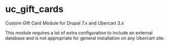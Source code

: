 uc_gift_cards
=============

Custom Gift Card Module for Drupal 7.x and Ubercart 3.x

This module requires a lot of extra configuration to include an external database and is not appropriate for general installation on any Ubercart site.
